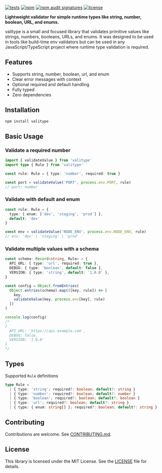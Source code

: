 [![tests](https://github.com/fontebasso/valitype/actions/workflows/tests.yml/badge.svg)](https://github.com/fontebasso/valitype/actions/workflows/tests.yml)
[![npm](https://img.shields.io/npm/v/valitype)](https://www.npmjs.com/package/valitype)
[![npm audit signatures](https://img.shields.io/badge/npm%20audit-signed%20%26%20attested-brightgreen?logo=npm)](https://docs.npmjs.com/generating-provenance-statements)
[![license](https://img.shields.io/npm/l/valitype)](LICENSE)

**Lightweight validator for simple runtime types like string, number, boolean, URL, and enums.**

valitype is a small and focused library that validates primitive values like strings, numbers, booleans, URLs, and enums. It was designed to be used in tools like build-time env validators but can be used in any JavaScript/TypeScript project where runtime type validation is required.

## Features

- Supports string, number, boolean, url, and enum
- Clear error messages with context
- Optional required and default handling
- Fully typed
- Zero dependencies

## Installation

```bash
npm install valitype
```

## Basic Usage

### Validate a required number

```ts
import { validateValue } from 'valitype'
import type { Rule } from 'valitype'

const rule: Rule = { type: 'number', required: true }

const port = validateValue('PORT', process.env.PORT, rule)
// port: number
```

### Validate with default and enum

```ts
const rule: Rule = {
  type: { enum: ['dev', 'staging', 'prod'] },
  default: 'dev'
}

const env = validateValue('NODE_ENV', process.env.NODE_ENV, rule)
// env: 'dev' | 'staging' | 'prod'
```

### Validate multiple values with a schema

```ts
const schema: Record<string, Rule> = {
  API_URL: { type: 'url', required: true },
  DEBUG: { type: 'boolean', default: false },
  VERSION: { type: 'string', default: '1.0.0' },
}

const config = Object.fromEntries(
  Object.entries(schema).map(([key, rule]) => [
    key,
    validateValue(key, process.env[key], rule)
  ])
)

console.log(config)
/*
{
  API_URL: 'https://api.example.com',
  DEBUG: false,
  VERSION: '1.0.0'
}
*/
```

## Types

Supported `Rule` definitions

```ts
type Rule =
  | { type: 'string'; required?: boolean; default?: string }
  | { type: 'number'; required?: boolean; default?: number }
  | { type: 'boolean'; required?: boolean; default?: boolean }
  | { type: 'url'; required?: boolean; default?: string }
  | { type: { enum: string[] }; required?: boolean; default?: string }
```

## Contributing

Contributions are welcome. See [CONTRIBUTING.md](CONTRIBUTING.md).

## License

This library is licensed under the MIT License. See the [LICENSE](LICENSE) file for details.
